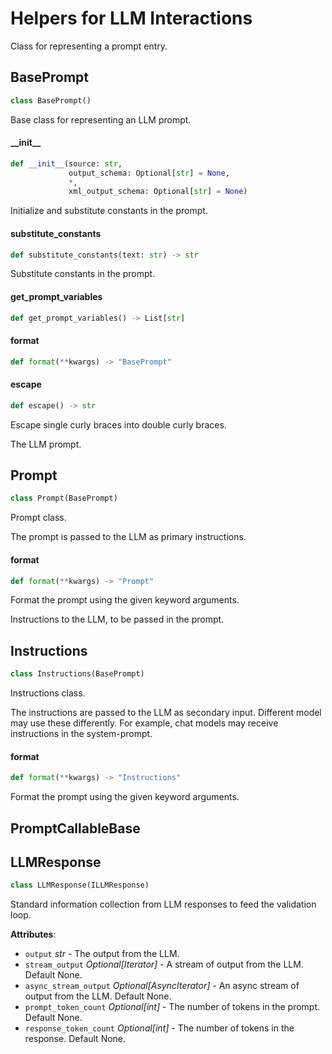# Helpers for LLM Interactions

Class for representing a prompt entry.

## BasePrompt

```python
class BasePrompt()
```

Base class for representing an LLM prompt.

#### \_\_init\_\_

```python
def __init__(source: str,
             output_schema: Optional[str] = None,
             *,
             xml_output_schema: Optional[str] = None)
```

Initialize and substitute constants in the prompt.

#### substitute\_constants

```python
def substitute_constants(text: str) -> str
```

Substitute constants in the prompt.

#### get\_prompt\_variables

```python
def get_prompt_variables() -> List[str]
```

#### format

```python
def format(**kwargs) -> "BasePrompt"
```

#### escape

```python
def escape() -> str
```

Escape single curly braces into double curly braces.

The LLM prompt.

## Prompt

```python
class Prompt(BasePrompt)
```

Prompt class.

The prompt is passed to the LLM as primary instructions.

#### format

```python
def format(**kwargs) -> "Prompt"
```

Format the prompt using the given keyword arguments.

Instructions to the LLM, to be passed in the prompt.

## Instructions

```python
class Instructions(BasePrompt)
```

Instructions class.

The instructions are passed to the LLM as secondary input. Different
model may use these differently. For example, chat models may
receive instructions in the system-prompt.

#### format

```python
def format(**kwargs) -> "Instructions"
```

Format the prompt using the given keyword arguments.

## PromptCallableBase

## LLMResponse

```python
class LLMResponse(ILLMResponse)
```

Standard information collection from LLM responses to feed the
validation loop.

**Attributes**:

- `output` _str_ - The output from the LLM.
- `stream_output` _Optional[Iterator]_ - A stream of output from the LLM.
  Default None.
- `async_stream_output` _Optional[AsyncIterator]_ - An async stream of output
  from the LLM.  Default None.
- `prompt_token_count` _Optional[int]_ - The number of tokens in the prompt.
  Default None.
- `response_token_count` _Optional[int]_ - The number of tokens in the response.
  Default None.

